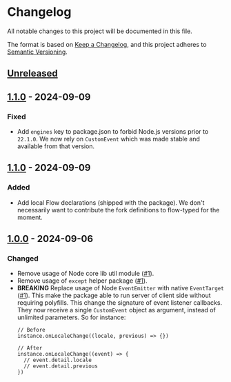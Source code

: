 # Changelog

All notable changes to this project will be documented in this file.

The format is based on [Keep a Changelog](https://keepachangelog.com/en/1.1.0/),
and this project adheres to [Semantic Versioning](https://semver.org/spec/v2.0.0.html).

## [Unreleased]

## [1.1.0] - 2024-09-09
### Fixed
  - Add `engines` key to package.json to forbid Node.js versions prior to `22.1.0`.
    We now rely on `CustomEvent` which was made stable and available from that version.

## [1.1.0] - 2024-09-09
### Added
  - Add local Flow declarations (shipped with the package).
    We don't necessarily want to contribute the fork definitions to flow-typed
    for the moment.

## [1.0.0] - 2024-09-06
### Changed
 -  Remove usage of Node core lib util module ([#1](https://github.com/Gandi/counterpart/pull/1)).
 -  Remove usage of `except` helper package ([#1](https://github.com/Gandi/counterpart/pull/2)).
 - **BREAKING** Replace usage of Node `EventEmitter` with native `EventTarget` ([#1](https://github.com/Gandi/counterpart/pull/3)).
   This make the package able to run server of client side without requiring polyfills. 
   This change the signature of event listener callbacks.
   They now receive a single `CustomEvent` object as argument, instead of unlimited 
   parameters. So for instance:
   ```
   // Before
   instance.onLocaleChange((locale, previous) => {})
   ```
   ```
   // After
   instance.onLocaleChange((event) => {
     // event.detail.locale
     // event.detail.previous
   })
   ```


[unreleased]: https://github.com/gandi/counterpart/compare/1.1.1...HEAD
[1.1.1]: https://github.com/gandi/counterpart/releases/tags/1.1.1
[1.1.0]: https://github.com/gandi/counterpart/releases/tags/1.1.0
[1.0.0]: https://github.com/gandi/counterpart/releases/tags/1.0.0
